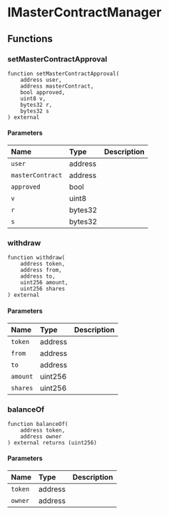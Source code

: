 # IMasterContractManager

## Functions

### setMasterContractApproval

```solidity
function setMasterContractApproval(
    address user,
    address masterContract,
    bool approved,
    uint8 v,
    bytes32 r,
    bytes32 s
) external
```

#### Parameters

| Name | Type | Description |
| :--- | :--- | :---------- |
| `user` | address |  |
| `masterContract` | address |  |
| `approved` | bool |  |
| `v` | uint8 |  |
| `r` | bytes32 |  |
| `s` | bytes32 |  |

### withdraw

```solidity
function withdraw(
    address token,
    address from,
    address to,
    uint256 amount,
    uint256 shares
) external
```

#### Parameters

| Name | Type | Description |
| :--- | :--- | :---------- |
| `token` | address |  |
| `from` | address |  |
| `to` | address |  |
| `amount` | uint256 |  |
| `shares` | uint256 |  |

### balanceOf

```solidity
function balanceOf(
    address token,
    address owner
) external returns (uint256)
```

#### Parameters

| Name | Type | Description |
| :--- | :--- | :---------- |
| `token` | address |  |
| `owner` | address |  |

